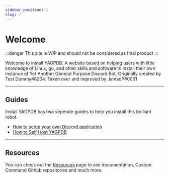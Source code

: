 ```yaml
---
sidebar_position: 1
slug: /
---
```


# Welcome

:::danger
This site is WIP and should not be considered as final product
:::

Welcome to install YAGPDB. A website based on helping users with little knowledge of Linux, go, and other skills and software to install their own instance of Yet Another General Purpose Discord Bot. Originally created by Test Dummy#8204. Taken over and improved by JantsoP#0001

---
## Guides
Install YAGPDB has two seperate guides to help you install this brilliant robot.

- [How to setup your own Discord application](setupdiscordapplication)
- [How to Self Host YAGPDB](selfhost)

---

## Resources

You can check out the [Resources](resources/resources) page to see documentation, Custom Command Github repositories and much more.